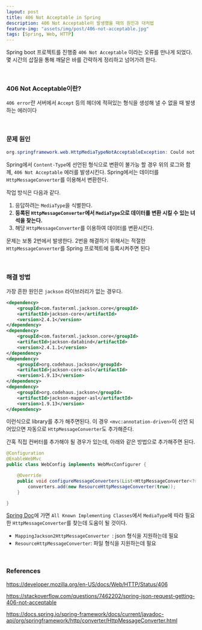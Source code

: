 ```yaml
---
layout: post
title: 406 Not Acceptable in Spring
description: 406 Not Acceptable이 발생했을 때의 원인과 대처법
feature-img: "assets/img/post/406-not-acceptable.jpg"
tags: [Spring, Web, HTTP]
---
```


Spring boot 프로젝트를 진행중 `406 Not Acceptable` 이라는 오류를  만나게 되었다. 몇 시간의 삽질을 통해 깨달은 바를 간략하게 정리하고 넘어가려 한다.

<br>

### 406 Not Acceptable이란?

`406 error`란 서버에서  `Accept` 등의 헤더에 적혀있는 형식을 생성해 낼 수 없을 때 발생하는 에러이다

<br>

### 문제 원인

```java
org.springframework.web.HttpMediaTypeNotAcceptableException: Could not find acceptable representation
```

Spring에서 `Content-Type`에 선언된 형식으로 변환이 불가능 할 경우 위의 로그와 함께, `406 Not Acceptable` 에러를 발생시킨다. Spring에서는 데이터를 `HttpMessageConverter`를 이용해서 변환한다.

작업 방식은 다음과 같다.

1. 응답하려는 `MediaType`을 식별한다.
2. **등록된 `HttpMessageConverter`에서 `MediaType`으로 데이터를 변환 시킬 수 있는 녀석을 찾는다.**
3. 해당 `HttpMessageConverter`를 이용하여 데이터를 변환시킨다.

문제는 보통 2번에서 발생한다. 2번을 해결하기 위해서는 적절한 `HttpMessageConverter`를 Spring 프로젝트에 등록시켜주면 된다

<br>

### 해결 방법

가장 흔한 원인은 `jackson` 라이브러리가 없는 경우다. 

```xml
<dependency>
    <groupId>com.fasterxml.jackson.core</groupId>
    <artifactId>jackson-core</artifactId>
    <version>2.4.1</version>
</dependency>
<dependency>
    <groupId>com.fasterxml.jackson.core</groupId>
    <artifactId>jackson-databind</artifactId>
    <version>2.4.1.1</version>
</dependency>
<dependency>
    <groupId>org.codehaus.jackson</groupId>
    <artifactId>jackson-core-asl</artifactId>
    <version>1.9.13</version>
</dependency>
<dependency>
    <groupId>org.codehaus.jackson</groupId>
    <artifactId>jackson-mapper-asl</artifactId>
    <version>1.9.13</version>
</dependency>
```

이런식으로 library를 추가 해주면된다. 이 경우 `<mvc:annotation-driven>`이 선언 되어있으면 자동으로 `HttpMessageConverter`도 추가해준다.



간혹 직접 컨버터를 추가해야 될 경우가 있는데, 아래와 같은 방법으로 추가해주면 된다.

```java
@Configuration
@EnableWebMvc
public class WebConfig implements WebMvcConfigurer {

    @Override
    public void configureMessageConverters(List<HttpMessageConverter<?>> converters) {
        converters.add(new ResourceHttpMessageConverter(true));
    }

}
```

[Spring Doc](https://docs.spring.io/spring-framework/docs/current/javadoc-api/org/springframework/http/converter/HttpMessageConverter.html)에 가면 `All Known Implementing Classes`에서 `MediaType`에 따라 필요한 `HttpMessageConverter`를 찾는데 도움이 될 것이다.

- `MappingJackson2HttpMessageConverter `: json 형식을 지원하는데 필요
- `ResourceHttpMessageConverter`: 파일 형식을 지원하는데 필요

<br>

### References

https://developer.mozilla.org/en-US/docs/Web/HTTP/Status/406

https://stackoverflow.com/questions/7462202/spring-json-request-getting-406-not-acceptable

https://docs.spring.io/spring-framework/docs/current/javadoc-api/org/springframework/http/converter/HttpMessageConverter.html